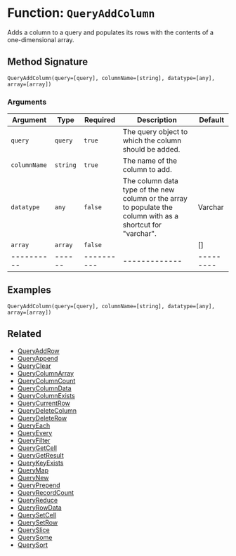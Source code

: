 [comment]: # (Note: This documentation is generated dynamically in the build process.  To modify the contents, change the javadoc on the _invoke method of the BIF class)

# Function: `QueryAddColumn`

Adds a column to a query and populates its rows with the contents of a one-dimensional array.

## Method Signature
```
QueryAddColumn(query=[query], columnName=[string], datatype=[any], array=[array])
```
### Arguments

| Argument | Type | Required | Description | Default |
|----------|------|----------|-------------|---------|
| `query` | `query` | `true` | The query object to which the column should be added. | |
| `columnName` | `string` | `true` | The name of the column to add. | |
| `datatype` | `any` | `false` | The column data type of the new column or the array to populate the column with as a shortcut for "varchar". | Varchar|
| `array` | `array` | `false` |  | []|
|----------|------|----------|-------------|---------|



## Examples

```
QueryAddColumn(query=[query], columnName=[string], datatype=[any], array=[array])
```

## Related
  * [QueryAddRow](QueryAddRow.md)
  * [QueryAppend](QueryAppend.md)
  * [QueryClear](QueryClear.md)
  * [QueryColumnArray](QueryColumnArray.md)
  * [QueryColumnCount](QueryColumnCount.md)
  * [QueryColumnData](QueryColumnData.md)
  * [QueryColumnExists](QueryColumnExists.md)
  * [QueryCurrentRow](QueryCurrentRow.md)
  * [QueryDeleteColumn](QueryDeleteColumn.md)
  * [QueryDeleteRow](QueryDeleteRow.md)
  * [QueryEach](QueryEach.md)
  * [QueryEvery](QueryEvery.md)
  * [QueryFilter](QueryFilter.md)
  * [QueryGetCell](QueryGetCell.md)
  * [QueryGetResult](QueryGetResult.md)
  * [QueryKeyExists](QueryKeyExists.md)
  * [QueryMap](QueryMap.md)
  * [QueryNew](QueryNew.md)
  * [QueryPrepend](QueryPrepend.md)
  * [QueryRecordCount](QueryRecordCount.md)
  * [QueryReduce](QueryReduce.md)
  * [QueryRowData](QueryRowData.md)
  * [QuerySetCell](QuerySetCell.md)
  * [QuerySetRow](QuerySetRow.md)
  * [QuerySlice](QuerySlice.md)
  * [QuerySome](QuerySome.md)
  * [QuerySort](QuerySort.md)
